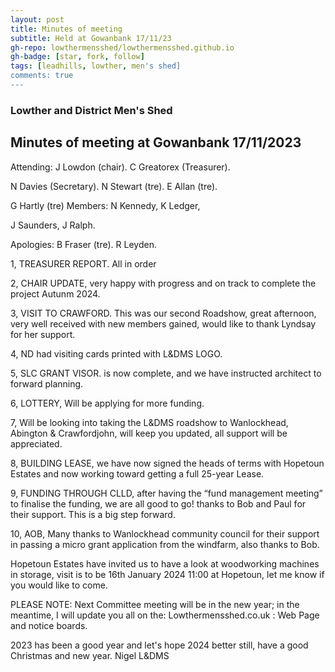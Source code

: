 ```yaml
---
layout: post
title: Minutes of meeting
subtitle: Held at Gowanbank 17/11/23
gh-repo: lowthermensshed/lowthermensshed.github.io
gh-badge: [star, fork, follow]
tags: [leadhills, lowther, men's shed]
comments: true
---
```

### Lowther and District Men's Shed

## Minutes of meeting at Gowanbank  17/11/2023 

Attending: J Lowdon (chair). C Greatorex (Treasurer).  

N Davies (Secretary). N Stewart (tre). E Allan (tre). 

G Hartly (tre) Members: N Kennedy, K Ledger,  

J Saunders, J Ralph. 

Apologies: B Fraser (tre). R Leyden. 

1, TREASURER REPORT. All in order 

2, CHAIR UPDATE, very happy with progress and on track to complete the project Autunm 2024. 

3, VISIT TO CRAWFORD. This was our second Roadshow, great afternoon, very well received with new members gained, would like to thank Lyndsay for her support. 

4, ND had visiting cards printed with L&DMS LOGO. 

5, SLC GRANT VISOR. is now complete, and we have instructed architect to forward planning. 

6, LOTTERY, Will be applying for more funding. 

7, Will be looking into taking the L&DMS roadshow to Wanlockhead, Abington & Crawfordjohn, will keep you updated, all support will be appreciated.  

8, BUILDING LEASE, we have now signed the heads of terms with Hopetoun Estates and now working toward getting a full 25-year Lease. 

9, FUNDING THROUGH CLLD, after having the “fund management meeting” to finalise the funding, we are all good to go!  thanks to Bob and Paul for their support. This is a big step forward. 

10, AOB, Many thanks to Wanlockhead community council for their support in passing a micro grant application from the windfarm, also thanks to Bob. 

Hopetoun Estates have invited us to have a look at woodworking machines in storage, visit is to be 16th January 2024 11:00 at Hopetoun, let me know if you would like to come. 

PLEASE NOTE: Next Committee meeting will be in the new year; in the meantime, I will update you all on the: Lowthermensshed.co.uk   : Web Page and notice boards. 

2023 has been a good year and let's hope 2024 better still, have a good Christmas and new year. 
Nigel L&DMS 